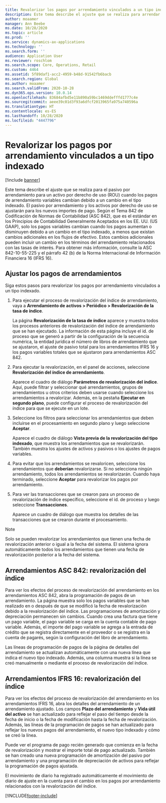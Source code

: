 ```yaml
---
title: Revalorizar los pagos por arrendamiento vinculados a un tipo indexado
description: Este tema describe el ajuste que se realiza para arrendar el pasivo para un activo por derecho de uso (ROU) cuando los pagos de arrendamiento variables cambian debido a un cambio en el tipo indexado.
author: moaamer
manager: Ann Beebe
ms.date: 10/28/2020
ms.topic: article
ms.prod: ''
ms.service: dynamics-ax-applications
ms.technology: ''
ms.search.form: ''
audience: Application User
ms.reviewer: roschlom
ms.search.scope: Core, Operations, Retail
ms.custom: 4464
ms.assetid: 5f89daf1-acc2-4959-b48d-91542fb6bacb
ms.search.region: Global
ms.author: moaamer
ms.search.validFrom: 2020-10-28
ms.dyn365.ops.version: 10.0.14
ms.openlocfilehash: 83684afbd5e11b890a59bc1469ddefffd1777c4e
ms.sourcegitcommit: aeee39c01d3f93a6dfcf2013965fa975a740596a
ms.translationtype: HT
ms.contentlocale: es-ES
ms.lasthandoff: 10/28/2020
ms.locfileid: "4447796"
---
```

# <a name="revalue-lease-payments-that-are-linked-to-an-index-rate"></a>Revalorizar los pagos por arrendamiento vinculados a un tipo indexado

[!include [banner](../includes/banner.md)]

Este tema describe el ajuste que se realiza para el pasivo por arrendamiento para un activo por derecho de uso (ROU) cuando los pagos de arrendamiento variables cambian debido a un cambio en el tipo indexado. El pasivo por arrendamiento y los activos por derecho de uso se ajustarán para los nuevos importes de pago. Según el Tema 842 de Codificación de Normas de Contabilidad (ASC 842), que es el estándar en los Principios de Contabilidad Generalmente Aceptados en los EE. UU. (US GAAP), solo los pagos variables cambian cuando los pagos aumentan o disminuyen debido a un cambio en el tipo indexado, a menos que existan cambios adicionales en los flujos de efectivo. Estos cambios adicionales pueden incluir un cambio en los términos del arrendamiento relacionados con las tasas de interés. Para obtener más información, consulte la ASC 842-10-55-225 y el párrafo 42 (b) de la Norma Internacional de Información Financiera 16 (IFRS 16).

## <a name="adjust-lease-payments"></a>Ajustar los pagos de arrendamientos

Siga estos pasos para revalorizar los pagos por arrendamiento vinculados a un tipo indexado.

1. Para ejecutar el proceso de revalorización del índice de arrendamiento, vaya a **Arrendamiento de activos \> Periódico \> Revalorización de la tasa de índice**.

    La página **Revalorización de la tasa de índice** aparece y muestra todos los procesos anteriores de revalorización del índice de arrendamiento que se han ejecutado. La información de esta página incluye el id. de proceso que se generó a partir de la configuración de la secuencia numérica, la entidad jurídica el número de libros de arrendamiento que se ajustaron, el ajuste de pasivo total para los arrendamientos IFRS 16 y los pagos variables totales que se ajustaron para arrendamientos ASC 842.

2. Para ejecutar la revalorización, en el panel de acciones, seleccione **Revalorización del índice de arrendamiento**.

    Aparece el cuadro de diálogo **Parámetros de revalorización del índice**. Aquí, puede filtrar y seleccionar qué arrendamientos, grupos de arrendamientos u otros criterios deben usarse cuando seleccione los arrendamientos a revalorizar. Además, en la pestaña **Ejecutar en segundo plano**, puede configurar el proceso de revalorización del índice para que se ejecute en un lote.

4. Seleccione los filtros para seleccionar los arrendamientos que deben incluirse en el procesamiento en segundo plano y luego seleccione **Aceptar**.

    Aparece el cuadro de diálogo **Vista previa de la revalorización del tipo indexado**, que muestra los arrendamientos que se revalorizarán. También muestra los ajustes de activos y pasivos o los ajustes de pagos variables.
    
5. Para evitar que los arrendamientos se revaloricen, seleccione los arrendamientos que **deberían** revalorizarse. Si no selecciona ningún arrendamiento, todos los arrendamientos se revalorizarán. Cuando haya terminado, seleccione **Aceptar** para revalorizar los pagos por arrendamiento.
6. Para ver las transacciones que se crearon para un proceso de revalorización de índice específico, seleccione el id. de proceso y luego seleccione **Transacciones**.

    Aparece un cuadro de diálogo que muestra los detalles de las transacciones que se crearon durante el procesamiento.

> [!NOTE]
> Solo se pueden revalorizar los arrendamientos que tienen una fecha de revalorización anterior o igual a la fecha del sistema. El sistema ignora automáticamente todos los arrendamientos que tienen una fecha de revalorización posterior a la fecha del sistema.

## <a name="asc-842-leases--index-revaluation"></a>Arrendamientos ASC 842: revalorización del índice

Para ver los efectos del proceso de revalorización del arrendamiento en los arrendamientos ASC 842, abra la programación de pagos de un arrendamiento. La página muestra solo los pagos variables que se han realizado en o después de que se modificó la fecha de revalorización debido a la revalorización del índice. Las programaciones de amortización y depreciación permanecen sin cambios. Cuando crea una factura que tiene un pago variable, el pago variable se carga en la cuenta contable de pago variable. Además, el importe del pago variable se agrega a la entrada de crédito que se registra directamente en el proveedor o se registra en la cuenta de pagarés, según la configuración del libro de arrendamiento.

Las líneas de programación de pagos de la página de detalles del arrendamiento se actualizan automáticamente con una nueva línea que indica el nuevo tipo indexado. Además, una columna muestra si la línea se creó manualmente o mediante el proceso de revalorización del índice.

## <a name="ifrs-16-leases--index-revaluation"></a>Arrendamientos IFRS 16: revalorización del índice

Para ver los efectos del proceso de revalorización del arrendamiento en los arrendamientos IFRS 16, abra los detalles del arrendamiento de un arrendamiento ajustado. Los campos **Plazo del arrendamiento** y **Vida útil del activo** se han actualizado para reflejar el paso del tiempo desde la fecha de inicio o la fecha de modificación hasta la fecha de revalorización. Además, las líneas de la programación de pagos se han actualizado para reflejar los nuevos pagos del arrendamiento, el nuevo tipo indexado y cómo se creó la línea.

Puede ver el programa de pago recién generado que comienza en la fecha de revalorización y mostrar el importe total de pago actualizado. También se han creado una nueva programación de amortización del pasivo por arrendamiento y una programación de depreciación de activos para reflejar la programación de pagos ajustada.

El movimiento de diario ha registrado automáticamente el movimiento de diario de ajuste en la cuenta para el cambio en los pagos por arrendamiento relacionados con la revalorización del índice.


[!INCLUDE[footer-include](../../includes/footer-banner.md)]